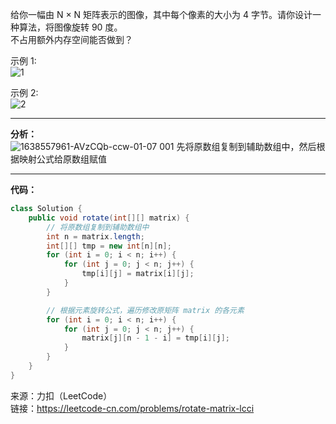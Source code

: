 给你一幅由 N × N 矩阵表示的图像，其中每个像素的大小为 4 字节。请你设计一种算法，将图像旋转 90 度。                  
不占用额外内存空间能否做到？                

示例 1:                               
![1](https://user-images.githubusercontent.com/56785086/144973361-e8aba182-544c-4964-955e-64a8c5215075.jpg)

示例 2:                  
![2](https://user-images.githubusercontent.com/56785086/144973410-651020a7-e734-4424-8dec-4aaf1ffcc219.PNG)             

***

**分析：**            
![1638557961-AVzCQb-ccw-01-07 001](https://user-images.githubusercontent.com/56785086/144974698-68a6e23d-b263-4e8f-8867-3749e2e064e0.png)
先将原数组复制到辅助数组中，然后根据映射公式给原数组赋值

***

**代码：**
```java
class Solution {
    public void rotate(int[][] matrix) {
        // 将原数组复制到辅助数组中
        int n = matrix.length;
        int[][] tmp = new int[n][n];
        for (int i = 0; i < n; i++) {
            for (int j = 0; j < n; j++) {
                tmp[i][j] = matrix[i][j];
            }
        }

        // 根据元素旋转公式，遍历修改原矩阵 matrix 的各元素
        for (int i = 0; i < n; i++) {
            for (int j = 0; j < n; j++) {
                matrix[j][n - 1 - i] = tmp[i][j];
            }
        }
    }
}
```


来源：力扣（LeetCode）                          
链接：https://leetcode-cn.com/problems/rotate-matrix-lcci

